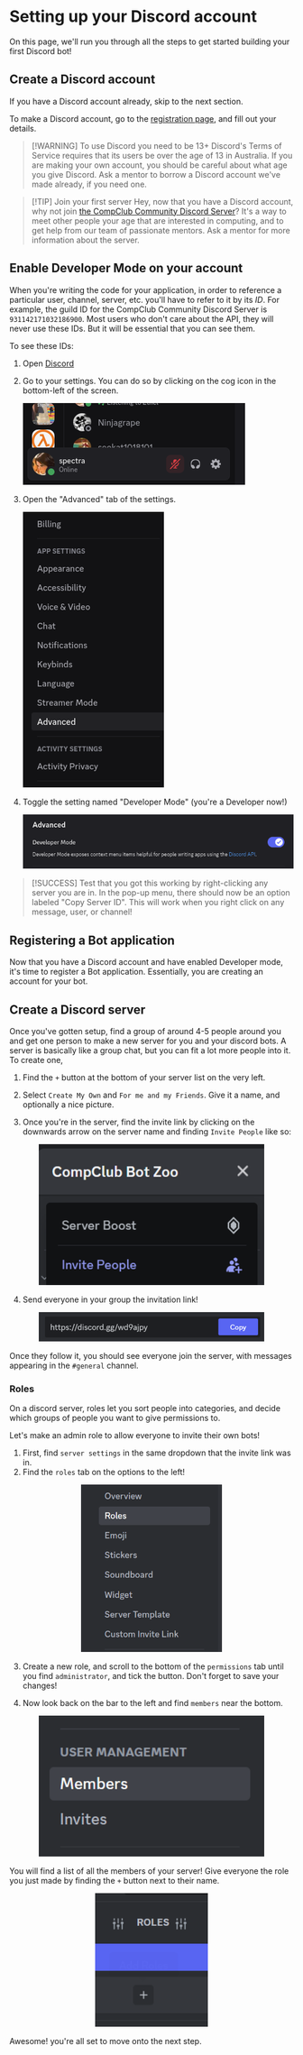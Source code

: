 # Setting up your Discord account

On this page, we'll run you through all the steps to get started building your first Discord bot!

## Create a Discord account

If you have a Discord account already, skip to the next section.

To make a Discord account, go to the [registration page](https://discord.com/register), and fill out your details.

> [!WARNING] To use Discord you need to be 13+
> Discord's Terms of Service requires that its users be over the age of 13 in Australia.
> If you are making your own account, you should be careful about what age you give Discord.
> Ask a mentor to borrow a Discord account we've made already, if you need one.

> [!TIP] Join your first server
> Hey, now that you have a Discord account, why not join [the CompClub Community Discord Server](https://discord.gg/WuyTgzYK)?
> It's a way to meet other people your age that are interested in computing, and to get help from our team of passionate mentors.
> Ask a mentor for more information about the server.

## Enable Developer Mode on your account

When you're writing the code for your application, in order to reference a particular user, channel, server, etc. you'll have to refer to it by its *ID*.
For example, the guild ID for the CompClub Community Discord Server is `931142171032186900`.
Most users who don't care about the API, they will never use these IDs.
But it will be essential that you can see them.

To see these IDs:
1. Open [Discord](https://discord.com/app)
2. Go to your settings.
   You can do so by clicking on the cog icon in the bottom-left of the screen.

   ![Location of the settings button](BotGuide-images/where-is-settings.png)
3. Open the "Advanced" tab of the settings.

   ![Location of the Advanced tab](BotGuide-images/where-is-advanced.png)
4. Toggle the setting named "Developer Mode" (you're a Developer now!)

   ![Location of the Developer Mode setting](BotGuide-images/where-is-developer-mode.png)

> [!SUCCESS]
> Test that you got this working by right-clicking any server you are in.
> In the pop-up menu, there should now be an option labeled "Copy Server ID".
> This will work when you right click on any message, user, or channel!

## Registering a Bot application

Now that you have a Discord account and have enabled Developer mode, it's time to register a Bot application.
Essentially, you are creating an account for your bot.

## Create a Discord server

Once you've gotten setup, find a group of around 4-5 people around you and get one person to make a new server for you and your discord bots. A server is basically like a group chat, but you can fit a lot more people into it. To create one,

1. Find the `+` button at the bottom of your server list on the very left.

2. Select `Create My Own` and `For me and my Friends`. Give it a name, and optionally a nice picture.

3. Once you're in the server, find the invite link by clicking on the downwards arrow on the server name and finding `Invite People` like so:

<center><img src="BotGuide-images/image-2.png" width="400"></center>

4. Send everyone in your group the invitation link!

<center><img src="BotGuide-images/image-3.png" width="400"></center>

Once they follow it, you should see everyone join the server, with messages appearing in the `#general` channel.

### Roles

On a discord server, roles let you sort people into categories, and decide which groups of people you want to give permissions to.

Let's make an admin role to allow everyone to invite their own bots!

1. First, find `server settings` in the same dropdown that the invite link was in.
2. Find the `roles` tab on the options to the left!

<center><img src="BotGuide-images/image-4.png" width="250"></center>

3. Create a new role, and scroll to the bottom of the `permissions` tab until you find `administrator`, and tick the button. Don't forget to save your changes!

4. Now look back on the bar to the left and find `members` near the bottom.

<center><img src="BotGuide-images/image-8.png" width="400"></center>

You will find a list of all the members of your server! Give everyone the role you just made by finding the `+` button next to their name.

<center><img src="BotGuide-images/dl;djlksadjklas.png" width="200"></center>

Awesome! you're all set to move onto the next step.

